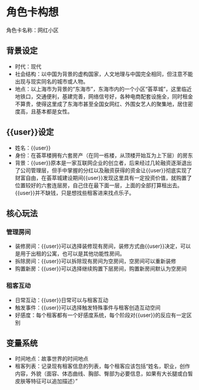 # 角色卡构想

角色卡名称：网红小区

## 背景设定

- 时代：现代
- 社会结构：以中国为背景的虚构国家，人文地理与中国完全相同，但注意不能出现与现实同名的城市或人物。
- 地点：以上海市为背景的“东海市”，东海市内的一个小区“荟萃城”，这里临近地铁口，交通便利，基建完善，网络信号好，各种电商配套设施全，同时租金不算贵，使得这里成了东海市甚至全国女网红、外围女艺人的聚集地，居住密度高，且基本都是女性。

## {{user}}设定

- 姓名：{{user}}
- 身份：在荟萃楼拥有六套房产（在同一栋楼，从顶楼开始互为上下层）的房东
- 背景：{{user}}原本是一家互联网企业的创立者，后来经过几轮融资逐渐退出了公司管理层，但手中掌握的分红以及融资获得的资金让{{user}}彻底实现了财富自由，在荟萃城建设期间{{user}}发现这里具有一定投资价值，就购置了位置较好的六套连层房，自己住在最下面一层，上面的全部打算租出去。{{user}}并不缺钱，只是想找些租客进来找点乐子。

## 核心玩法

### 管理房间

- 装修房间：{{user}}可以选择装修现有房间，装修方式由{{user}}决定，可以是用于出租的公寓，也可以是其他功能性房间。
- 拆除房间：{{user}}可以拆除现有房间为空房间，空房间可以重新装修
- 购置新房：{{user}}可以选择继续购置下层房间，购置新房间默认为空房间
  
### 租客互动

- 日常互动：{{user}}日常可以与租客互动
- 触发事件：{{user}}可以选择触发特殊事件与租客创造互动空间
- 好感度：每个租客都有一个好感度系统，每个阶段对{{user}}的反应有一定区别

## 变量系统

- 时间地点：故事世界的时间地点
- 租客列表：记录现有租客信息的列表，每个租客应该包括“姓名，职业，创作内容，外貌（面容、体态曲线、胸部、臀部为必要信息，如果有大长腿或白皙皮肤等特征可以追加描述）”
  